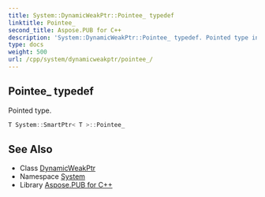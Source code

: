 ```yaml
---
title: System::DynamicWeakPtr::Pointee_ typedef
linktitle: Pointee_
second_title: Aspose.PUB for C++
description: 'System::DynamicWeakPtr::Pointee_ typedef. Pointed type in C++.'
type: docs
weight: 500
url: /cpp/system/dynamicweakptr/pointee_/
---
```

## Pointee_ typedef


Pointed type.

```cpp
T System::SmartPtr< T >::Pointee_
```

## See Also

* Class [DynamicWeakPtr](../)
* Namespace [System](../../)
* Library [Aspose.PUB for C++](../../../)

